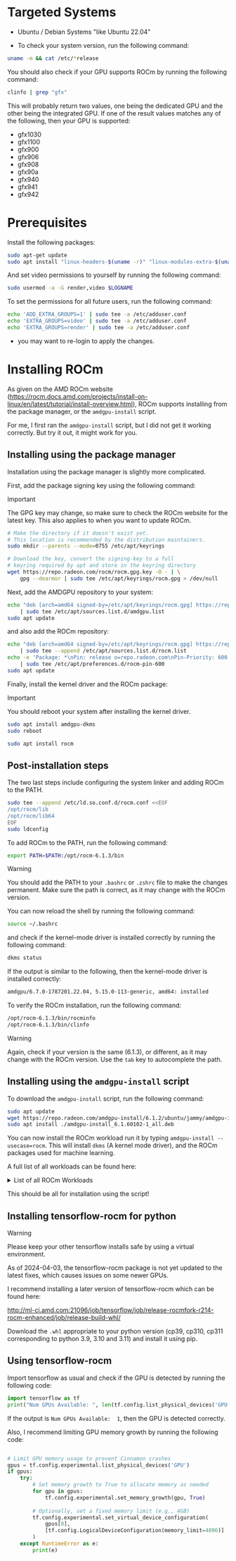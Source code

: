 
# Targeted Systems

- Ubuntu / Debian Systems "like Ubuntu 22.04"

- To check your system version, run the following command:

```bash
uname -m && cat /etc/*release
```

You should also check if your GPU supports ROCm by running the following command:

```bash
clinfo | grep "gfx"
```
This will probably return two values, one being the dedicated GPU and the other being the integrated GPU.
If one of the result values matches any of the following, then your GPU is supported:

- gfx1030
- gfx1100
- gfx900
- gfx906
- gfx908 
- gfx90a
- gfx940
- gfx941
- gfx942

# Prerequisites

Install the following packages:

```bash
sudo apt-get update
sudo apt install "linux-headers-$(uname -r)" "linux-modules-extra-$(uname -r)"
```

And set video permissions to yourself by running the following command:

```bash
sudo usermod -a -G render,video $LOGNAME
```

To set the permissions for all future users, run the following command:

```bash
echo 'ADD_EXTRA_GROUPS=1' | sudo tee -a /etc/adduser.conf
echo 'EXTRA_GROUPS=video' | sudo tee -a /etc/adduser.conf
echo 'EXTRA_GROUPS=render' | sudo tee -a /etc/adduser.conf
``` 
* you may want to re-login to apply the changes.

# Installing ROCm

As given on the AMD ROCm website (https://rocm.docs.amd.com/projects/install-on-linux/en/latest/tutorial/install-overview.html), 
ROCm supports installing from the package manager, or the `amdgpu-install` script.

For me, I first ran the `amdgpu-install` script, but I did not get it working correctly.
But try it out, it might work for you.

## Installing using the package manager

Installation using the package manager is slightly more complicated.

First, add the package signing key using the following command:

> [!IMPORTANT]
> The GPG key may change, so make sure to check the ROCm website for the latest key. This also applies to when you want to update ROCm.

```bash
# Make the directory if it doesn't exist yet.
# This location is recommended by the distribution maintainers.
sudo mkdir --parents --mode=0755 /etc/apt/keyrings

# Download the key, convert the signing-key to a full
# keyring required by apt and store in the keyring directory
wget https://repo.radeon.com/rocm/rocm.gpg.key -O - | \
    gpg --dearmor | sudo tee /etc/apt/keyrings/rocm.gpg > /dev/null
```

Next, add the AMDGPU repository to your system:

```bash
echo "deb [arch=amd64 signed-by=/etc/apt/keyrings/rocm.gpg] https://repo.radeon.com/amdgpu/6.1.2/ubuntu jammy main" \
    | sudo tee /etc/apt/sources.list.d/amdgpu.list
sudo apt update
```
and also add the ROCm repository:

```bash
echo "deb [arch=amd64 signed-by=/etc/apt/keyrings/rocm.gpg] https://repo.radeon.com/rocm/apt/6.1.2 jammy main" \
    | sudo tee --append /etc/apt/sources.list.d/rocm.list
echo -e 'Package: *\nPin: release o=repo.radeon.com\nPin-Priority: 600' \
    | sudo tee /etc/apt/preferences.d/rocm-pin-600
sudo apt update
```

Finally, install the kernel driver and the ROCm package:
> [!IMPORTANT]
> You should reboot your system after installing the kernel driver.

```bash
sudo apt install amdgpu-dkms
sudo reboot
```

```bash
sudo apt install rocm
```

## Post-installation steps
The two last steps include configuring the system linker and adding ROCm to the PATH.

```bash
sudo tee --append /etc/ld.so.conf.d/rocm.conf <<EOF
/opt/rocm/lib
/opt/rocm/lib64
EOF
sudo ldconfig
```
To add ROCm to the PATH, run the following command:
```bash
export PATH=$PATH:/opt/rocm-6.1.3/bin
```
> [!WARNING]
> You should add the PATH to your `.bashrc` or `.zshrc` file to make the changes permanent.
> Make sure the path is correct, as it may change with the ROCm version.

You can now reload the shell by running the following command:

```bash
source ~/.bashrc
```

and check if the kernel-mode driver is installed correctly by running the following command:

```bash
dkms status
```

If the output is similar to the following, then the kernel-mode driver is installed correctly:

```bash
amdgpu/6.7.0-1787201.22.04, 5.15.0-113-generic, amd64: installed
```
To verify the ROCm installation, run the following command:

```bash
/opt/rocm-6.1.3/bin/rocminfo
/opt/rocm-6.1.3/bin/clinfo
```

> [!WARNING]
> Again, check if your version is the same (6.1.3), or different, as it may change with the ROCm version.
> Use the `tab` key to autocomplete the path.


## Installing using the `amdgpu-install` script

To download the `amdgpu-install` script, run the following command:

```bash
sudo apt update
wget https://repo.radeon.com/amdgpu-install/6.1.2/ubuntu/jammy/amdgpu-install_6.1.60102-1_all.deb
sudo apt install ./amdgpu-install_6.1.60102-1_all.deb
```
You can now install the ROCm workload run it by typing `amdgpu-install --usecase=rocm`.
This will install `dkms` (A kernel mode driver), and the ROCm packages used for machine learning.

A full list of all workloads can be found here:

<details>
  <summary>List of all ROCm Workloads</summary>
  
  ```bash
    If --usecase option is not present, the default selection is "graphics,opencl,hip"

    Available use cases:
    dkms            (to only install the kernel mode driver)
    - Kernel mode driver (included in all usecases)
    graphics        (for users of graphics applications)
    - Open source Mesa 3D graphics and multimedia libraries
    multimedia      (for users of open source multimedia)
    - Open source Mesa 3D multimedia libraries
    multimediasdk   (for developers of open source multimedia)
    - Open source Mesa 3D multimedia libraries
    - Development headers for multimedia libraries
    workstation     (for users of legacy WS applications)
    - Open source multimedia libraries
    - Closed source (legacy) OpenGL
    rocm            (for users and developers requiring full ROCm stack)
    - OpenCL (ROCr/KFD based) runtime
    - HIP runtimes
    - Machine learning framework
    - All ROCm libraries and applications
    rocmdev         (for developers requiring ROCm runtime and
                    profiling/debugging tools)
    - HIP runtimes
    - OpenCL runtime
    - Profiler, Tracer and Debugger tools
    rocmdevtools    (for developers requiring ROCm profiling/debugging tools)
    - Profiler, Tracer and Debugger tools
    amf             (for users of AMF based multimedia)
    - AMF closed source multimedia library
    lrt             (for users of applications requiring ROCm runtime)
    - ROCm Compiler and device libraries
    - ROCr runtime and thunk
    opencl          (for users of applications requiring OpenCL on Vega or later
                    products)
    - ROCr based OpenCL
    - ROCm Language runtime
    openclsdk       (for application developers requiring ROCr based OpenCL)
    - ROCr based OpenCL
    - ROCm Language runtime
    - development and SDK files for ROCr based OpenCL
    hip             (for users of HIP runtime on AMD products)
    - HIP runtimes
    hiplibsdk       (for application developers requiring HIP on AMD products)
    - HIP runtimes
    - ROCm math libraries
    - HIP development libraries
    openmpsdk       (for users of openmp/flang on AMD products)
    - OpenMP runtime and devel packages
    mllib           (for users executing machine learning workloads)
    - MIOpen hip/tensile libraries
    - Clang OpenCL
    - MIOpen kernels
    mlsdk           (for developers executing machine learning workloads)
    - MIOpen development libraries
    - Clang OpenCL development libraries
    - MIOpen kernels
    asan            (for users of ASAN enabled ROCm packages)
    - ASAN enabled OpenCL (ROCr/KFD based) runtime
    - ASAN enabled HIP runtimes
    - ASAN enabled Machine learning framework
    - ASAN enabled ROCm libraries
    
  ```
</details>

This should be all for installation using the script!

## Installing tensorflow-rocm for python

> [!WARNING]
> Please keep your other tensorflow installs safe by using a virtual environment.

As of 2024-04-03, the tensorflow-rocm package is not yet updated to the latest fixes, which causes issues on some newer GPUs.

I recommend installing a later version of tensorflow-rocm which can be found here:

http://ml-ci.amd.com:21096/job/tensorflow/job/release-rocmfork-r214-rocm-enhanced/job/release-build-whl/

Download the `.whl` appropriate to your python version (cp39, cp310, cp311 corresponding to python 3.9, 3.10 and 3.11) and install it using pip.

## Using tensorflow-rocm

Import tensorflow as usual and check if the GPU is detected by running the following code:

```python
import tensorflow as tf
print("Num GPUs Available: ", len(tf.config.list_physical_devices('GPU')))
```

If the output is `Num GPUs Available:  1`, then the GPU is detected correctly.

Also, I recommend limiting GPU memory growth by running the following code:

```python

# Limit GPU memory usage to prevent Cinnamon crashes
gpus = tf.config.experimental.list_physical_devices('GPU')
if gpus:
    try:
        # Set memory growth to True to allocate memory as needed
        for gpu in gpus:
            tf.config.experimental.set_memory_growth(gpu, True)
        
        # Optionally, set a fixed memory limit (e.g., 4GB)
        tf.config.experimental.set_virtual_device_configuration(
            gpus[0],
            [tf.config.LogicalDeviceConfiguration(memory_limit=4096)]
        )
    except RuntimeError as e:
        print(e)
```